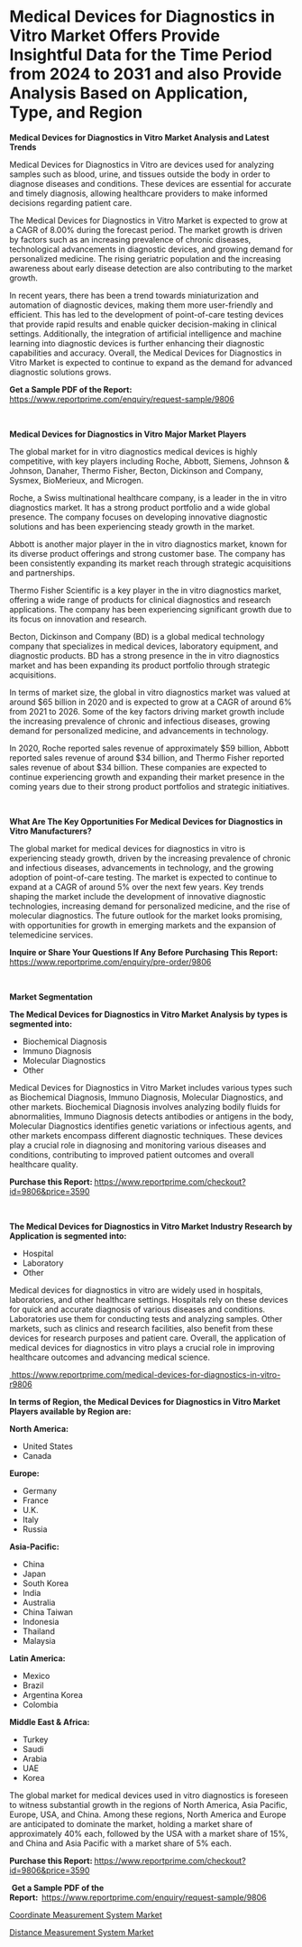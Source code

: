 <p><h1>Medical Devices for Diagnostics in Vitro Market Offers Provide Insightful Data for the Time Period from 2024 to 2031 and also Provide Analysis Based on Application, Type, and Region</h1></p><p><strong>Medical Devices for Diagnostics in Vitro Market Analysis and Latest Trends</strong></p>
<p><p>Medical Devices for Diagnostics in Vitro are devices used for analyzing samples such as blood, urine, and tissues outside the body in order to diagnose diseases and conditions. These devices are essential for accurate and timely diagnosis, allowing healthcare providers to make informed decisions regarding patient care.</p><p>The Medical Devices for Diagnostics in Vitro Market is expected to grow at a CAGR of 8.00% during the forecast period. The market growth is driven by factors such as an increasing prevalence of chronic diseases, technological advancements in diagnostic devices, and growing demand for personalized medicine. The rising geriatric population and the increasing awareness about early disease detection are also contributing to the market growth.</p><p>In recent years, there has been a trend towards miniaturization and automation of diagnostic devices, making them more user-friendly and efficient. This has led to the development of point-of-care testing devices that provide rapid results and enable quicker decision-making in clinical settings. Additionally, the integration of artificial intelligence and machine learning into diagnostic devices is further enhancing their diagnostic capabilities and accuracy. Overall, the Medical Devices for Diagnostics in Vitro Market is expected to continue to expand as the demand for advanced diagnostic solutions grows.</p></p>
<p><strong>Get a Sample PDF of the Report:&nbsp;</strong> <a href="https://www.reportprime.com/enquiry/request-sample/9806">https://www.reportprime.com/enquiry/request-sample/9806</a></p>
<p>&nbsp;</p>
<p><strong>Medical Devices for Diagnostics in Vitro Major Market Players</strong></p>
<p><p>The global market for in vitro diagnostics medical devices is highly competitive, with key players including Roche, Abbott, Siemens, Johnson & Johnson, Danaher, Thermo Fisher, Becton, Dickinson and Company, Sysmex, BioMerieux, and Microgen. </p><p>Roche, a Swiss multinational healthcare company, is a leader in the in vitro diagnostics market. It has a strong product portfolio and a wide global presence. The company focuses on developing innovative diagnostic solutions and has been experiencing steady growth in the market.</p><p>Abbott is another major player in the in vitro diagnostics market, known for its diverse product offerings and strong customer base. The company has been consistently expanding its market reach through strategic acquisitions and partnerships.</p><p>Thermo Fisher Scientific is a key player in the in vitro diagnostics market, offering a wide range of products for clinical diagnostics and research applications. The company has been experiencing significant growth due to its focus on innovation and research.</p><p>Becton, Dickinson and Company (BD) is a global medical technology company that specializes in medical devices, laboratory equipment, and diagnostic products. BD has a strong presence in the in vitro diagnostics market and has been expanding its product portfolio through strategic acquisitions.</p><p>In terms of market size, the global in vitro diagnostics market was valued at around $65 billion in 2020 and is expected to grow at a CAGR of around 6% from 2021 to 2026. Some of the key factors driving market growth include the increasing prevalence of chronic and infectious diseases, growing demand for personalized medicine, and advancements in technology.</p><p>In 2020, Roche reported sales revenue of approximately $59 billion, Abbott reported sales revenue of around $34 billion, and Thermo Fisher reported sales revenue of about $34 billion. These companies are expected to continue experiencing growth and expanding their market presence in the coming years due to their strong product portfolios and strategic initiatives.</p></p>
<p>&nbsp;</p>
<p><strong>What Are The Key Opportunities For Medical Devices for Diagnostics in Vitro Manufacturers?</strong></p>
<p><p>The global market for medical devices for diagnostics in vitro is experiencing steady growth, driven by the increasing prevalence of chronic and infectious diseases, advancements in technology, and the growing adoption of point-of-care testing. The market is expected to continue to expand at a CAGR of around 5% over the next few years. Key trends shaping the market include the development of innovative diagnostic technologies, increasing demand for personalized medicine, and the rise of molecular diagnostics. The future outlook for the market looks promising, with opportunities for growth in emerging markets and the expansion of telemedicine services.</p></p>
<p><strong>Inquire or Share Your Questions If Any Before Purchasing This Report:</strong> <a href="https://www.reportprime.com/enquiry/pre-order/9806">https://www.reportprime.com/enquiry/pre-order/9806</a></p>
<p>&nbsp;</p>
<p><strong>Market Segmentation</strong></p>
<p><strong>The Medical Devices for Diagnostics in Vitro Market Analysis by types is segmented into:</strong></p>
<p><ul><li>Biochemical Diagnosis</li><li>Immuno Diagnosis</li><li>Molecular Diagnostics</li><li>Other</li></ul></p>
<p><p>Medical Devices for Diagnostics in Vitro Market includes various types such as Biochemical Diagnosis, Immuno Diagnosis, Molecular Diagnostics, and other markets. Biochemical Diagnosis involves analyzing bodily fluids for abnormalities, Immuno Diagnosis detects antibodies or antigens in the body, Molecular Diagnostics identifies genetic variations or infectious agents, and other markets encompass different diagnostic techniques. These devices play a crucial role in diagnosing and monitoring various diseases and conditions, contributing to improved patient outcomes and overall healthcare quality.</p></p>
<p><strong>Purchase this Report:&nbsp;</strong><a href="https://www.reportprime.com/checkout?id=9806&price=3590">https://www.reportprime.com/checkout?id=9806&price=3590</a></p>
<p>&nbsp;</p>
<p><strong>The Medical Devices for Diagnostics in Vitro Market Industry Research by Application is segmented into:</strong></p>
<p><ul><li>Hospital</li><li>Laboratory</li><li>Other</li></ul></p>
<p><p>Medical devices for diagnostics in vitro are widely used in hospitals, laboratories, and other healthcare settings. Hospitals rely on these devices for quick and accurate diagnosis of various diseases and conditions. Laboratories use them for conducting tests and analyzing samples. Other markets, such as clinics and research facilities, also benefit from these devices for research purposes and patient care. Overall, the application of medical devices for diagnostics in vitro plays a crucial role in improving healthcare outcomes and advancing medical science.</p></p>
<p><a href="https://www.reportprime.com/medical-devices-for-diagnostics-in-vitro-r9806">&nbsp;https://www.reportprime.com/medical-devices-for-diagnostics-in-vitro-r9806</a></p>
<p><strong>In terms of Region, the Medical Devices for Diagnostics in Vitro Market Players available by Region are:</strong></p>
<p>
    <p> <strong> North America: </strong>
        <ul>
            <li>United States</li>
            <li>Canada</li>
        </ul>
        </p> 
    <p> <strong> Europe: </strong>
        <ul>
            <li>Germany</li>
            <li>France</li>
            <li>U.K.</li>
            <li>Italy</li>
            <li>Russia</li>
        </ul>
        </p> 
    <p> <strong> Asia-Pacific: </strong>
        <ul>
            <li>China</li>
            <li>Japan</li>
            <li>South Korea</li>
            <li>India</li>
            <li>Australia</li>
            <li>China Taiwan</li>
            <li>Indonesia</li>
            <li>Thailand</li>
            <li>Malaysia</li>
        </ul>
        </p> 
    <p> <strong> Latin America: </strong>
        <ul>
            <li>Mexico</li>
            <li>Brazil</li>
            <li>Argentina Korea</li>
            <li>Colombia</li>
        </ul>
        </p> 
    <p> <strong> Middle East & Africa: </strong>
        <ul>
            <li>Turkey</li>
            <li>Saudi</li>
            <li>Arabia</li>
            <li>UAE</li>
            <li>Korea</li>
        </ul>
    </p>
    </p>
<p><p>The global market for medical devices used in vitro diagnostics is foreseen to witness substantial growth in the regions of North America, Asia Pacific, Europe, USA, and China. Among these regions, North America and Europe are anticipated to dominate the market, holding a market share of approximately 40% each, followed by the USA with a market share of 15%, and China and Asia Pacific with a market share of 5% each.</p></p>
<p><strong>Purchase this Report: </strong><a href="https://www.reportprime.com/checkout?id=9806&price=3590">https://www.reportprime.com/checkout?id=9806&price=3590</a></p>
<p>&nbsp;<strong>Get a Sample PDF of the Report:&nbsp;&nbsp;</strong><a href="https://www.reportprime.com/enquiry/request-sample/9806">https://www.reportprime.com/enquiry/request-sample/9806</a></p>
<p><strong></strong></p>
<p><p><a href="https://spotless-saver-8fd.notion.site/Coordinate-Measurement-System-Market-Trends-and-Market-Analysis-forecasted-for-period-2024-2031-1cc5ec3c3e0a45a8b61c2ab3705d3b80">Coordinate Measurement System Market</a></p><p><a href="https://cautious-neon-760.notion.site/Distance-Measurement-System-Market-Furnishes-Information-on-Market-Share-Market-Trends-and-Market--6a105a408140478194866b5be03f0a0c">Distance Measurement System Market</a></p></p>